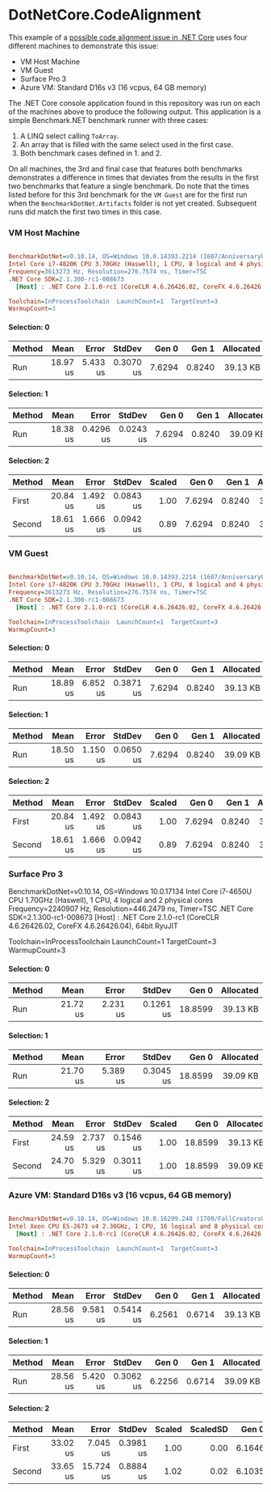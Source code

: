 ﻿# DotNetCore.CodeAlignment

This example of a [possible code alignment issue in .NET Core](https://github.com/dotnet/coreclr/issues/17932) uses four different machines to demonstrate this issue:

- VM Host Machine
- VM Guest
- Surface Pro 3
- Azure VM: Standard D16s v3 (16 vcpus, 64 GB memory)

The .NET Core console application found in this repository was run on each of the machines above to produce the following output. This application is a simple Benchmark.NET benchmark runner with three cases:

1. A LINQ select calling `ToArray`.
1. An array that is filled with the same select used in the first case.
1. Both benchmark cases defined in 1. and 2.

On all machines, the 3rd and final case that features both benchmarks demonstrates a difference in times that deviates from the results in the first two benchmarks that feature a single benchmark. Do note that the times listed before for this 3rd benchmark for the `VM Guest` are for the first run when the `BenchmarkDotNet.Artifacts` folder is not yet created.  Subsequent runs did match the first two times in this case.

### VM Host Machine

``` ini

BenchmarkDotNet=v0.10.14, OS=Windows 10.0.14393.2214 (1607/AnniversaryUpdate/Redstone1)
Intel Core i7-4820K CPU 3.70GHz (Haswell), 1 CPU, 8 logical and 4 physical cores
Frequency=3613273 Hz, Resolution=276.7574 ns, Timer=TSC
.NET Core SDK=2.1.300-rc1-008673
  [Host] : .NET Core 2.1.0-rc1 (CoreCLR 4.6.26426.02, CoreFX 4.6.26426.04), 64bit RyuJIT

Toolchain=InProcessToolchain  LaunchCount=1  TargetCount=3
WarmupCount=3

```

#### Selection: 0

| Method |     Mean |    Error |    StdDev |  Gen 0 |  Gen 1 | Allocated |
|------- |---------:|---------:|----------:|-------:|-------:|----------:|
|    Run | 18.97 us | 5.433 us | 0.3070 us | 7.6294 | 0.8240 |  39.13 KB |

#### Selection: 1

| Method |     Mean |     Error |    StdDev |  Gen 0 |  Gen 1 | Allocated |
|------- |---------:|----------:|----------:|-------:|-------:|----------:|
|    Run | 18.38 us | 0.4296 us | 0.0243 us | 7.6294 | 0.8240 |  39.09 KB |

#### Selection: 2

| Method |     Mean |    Error |    StdDev | Scaled |  Gen 0 |  Gen 1 | Allocated |
|------- |---------:|---------:|----------:|-------:|-------:|-------:|----------:|
|  First | 20.84 us | 1.492 us | 0.0843 us |   1.00 | 7.6294 | 0.8240 |  39.13 KB |
| Second | 18.61 us | 1.666 us | 0.0942 us |   0.89 | 7.6294 | 0.8240 |  39.09 KB |

### VM Guest

``` ini

BenchmarkDotNet=v0.10.14, OS=Windows 10.0.14393.2214 (1607/AnniversaryUpdate/Redstone1)
Intel Core i7-4820K CPU 3.70GHz (Haswell), 1 CPU, 8 logical and 4 physical cores
Frequency=3613273 Hz, Resolution=276.7574 ns, Timer=TSC
.NET Core SDK=2.1.300-rc1-008673
  [Host] : .NET Core 2.1.0-rc1 (CoreCLR 4.6.26426.02, CoreFX 4.6.26426.04), 64bit RyuJIT

Toolchain=InProcessToolchain  LaunchCount=1  TargetCount=3
WarmupCount=3

```

#### Selection: 0

| Method |     Mean |    Error |    StdDev |  Gen 0 |  Gen 1 | Allocated |
|------- |---------:|---------:|----------:|-------:|-------:|----------:|
|    Run | 18.89 us | 6.852 us | 0.3871 us | 7.6294 | 0.8240 |  39.13 KB |

#### Selection: 1

| Method |     Mean |    Error |    StdDev |  Gen 0 |  Gen 1 | Allocated |
|------- |---------:|---------:|----------:|-------:|-------:|----------:|
|    Run | 18.50 us | 1.150 us | 0.0650 us | 7.6294 | 0.8240 |  39.09 KB |

#### Selection: 2

| Method |     Mean |    Error |    StdDev | Scaled |  Gen 0 |  Gen 1 | Allocated |
|------- |---------:|---------:|----------:|-------:|-------:|-------:|----------:|
|  First | 20.84 us | 1.492 us | 0.0843 us |   1.00 | 7.6294 | 0.8240 |  39.13 KB |
| Second | 18.61 us | 1.666 us | 0.0942 us |   0.89 | 7.6294 | 0.8240 |  39.09 KB |

### Surface Pro 3

BenchmarkDotNet=v0.10.14, OS=Windows 10.0.17134
Intel Core i7-4650U CPU 1.70GHz (Haswell), 1 CPU, 4 logical and 2 physical cores
Frequency=2240907 Hz, Resolution=446.2479 ns, Timer=TSC
.NET Core SDK=2.1.300-rc1-008673
  [Host] : .NET Core 2.1.0-rc1 (CoreCLR 4.6.26426.02, CoreFX 4.6.26426.04), 64bit RyuJIT

Toolchain=InProcessToolchain  LaunchCount=1  TargetCount=3
WarmupCount=3

#### Selection: 0

| Method |     Mean |    Error |    StdDev |   Gen 0 | Allocated |
|------- |---------:|---------:|----------:|--------:|----------:|
|    Run | 21.72 us | 2.231 us | 0.1261 us | 18.8599 |  39.13 KB |

#### Selection: 1

| Method |     Mean |    Error |    StdDev |   Gen 0 | Allocated |
|------- |---------:|---------:|----------:|--------:|----------:|
|    Run | 21.70 us | 5.389 us | 0.3045 us | 18.8599 |  39.09 KB |


#### Selection: 2

| Method |     Mean |    Error |    StdDev | Scaled |   Gen 0 | Allocated |
|------- |---------:|---------:|----------:|-------:|--------:|----------:|
|  First | 24.59 us | 2.737 us | 0.1546 us |   1.00 | 18.8599 |  39.13 KB |
| Second | 24.70 us | 5.329 us | 0.3011 us |   1.00 | 18.8599 |  39.09 KB |

### Azure VM: Standard D16s v3 (16 vcpus, 64 GB memory)

``` ini

BenchmarkDotNet=v0.10.14, OS=Windows 10.0.16299.248 (1709/FallCreatorsUpdate/Redstone3)
Intel Xeon CPU E5-2673 v4 2.30GHz, 1 CPU, 16 logical and 8 physical cores
  [Host] : .NET Core 2.1.0-rc1 (CoreCLR 4.6.26426.02, CoreFX 4.6.26426.04), 64bit RyuJIT

Toolchain=InProcessToolchain  LaunchCount=1  TargetCount=3
WarmupCount=3

```

#### Selection: 0

| Method |     Mean |    Error |    StdDev |  Gen 0 |  Gen 1 | Allocated |
|------- |---------:|---------:|----------:|-------:|-------:|----------:|
|    Run | 28.56 us | 9.581 us | 0.5414 us | 6.2561 | 0.6714 |  39.13 KB |

#### Selection: 1

| Method |     Mean |    Error |    StdDev |  Gen 0 |  Gen 1 | Allocated |
|------- |---------:|---------:|----------:|-------:|-------:|----------:|
|    Run | 28.56 us | 5.420 us | 0.3062 us | 6.2256 | 0.6714 |  39.09 KB |

#### Selection: 2

| Method |     Mean |     Error |    StdDev | Scaled | ScaledSD |  Gen 0 |  Gen 1 | Allocated |
|------- |---------:|----------:|----------:|-------:|---------:|-------:|-------:|----------:|
|  First | 33.02 us |  7.045 us | 0.3981 us |   1.00 |     0.00 | 6.1646 | 0.6714 |  39.13 KB |
| Second | 33.65 us | 15.724 us | 0.8884 us |   1.02 |     0.02 | 6.1035 | 0.6714 |  39.09 KB |
